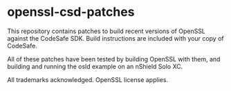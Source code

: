 # openssl-csd-patches

This repository contains patches to build recent versions of OpenSSL
against the CodeSafe SDK.  Build instructions are included with your
copy of CodeSafe.

All of these patches have been tested by building OpenSSL with them,
and building and running the osld example on an nShield Solo XC.

All trademarks acknowledged.  OpenSSL license applies.
